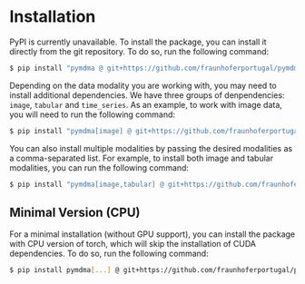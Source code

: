 # Installation

PyPI is currently unavailable. To install the package, you can install it directly from the git repository. To do so, run the following command:

```bash
$ pip install "pymdma @ git+https://github.com/fraunhoferportugal/pymdma.git"
```

<!-- It is recommended to install the package in a virtual environment. To install the package, run the following command:

```bash
$ pip install pymdma
``` -->

Depending on the data modality you are working with, you may need to install additional dependencies. We have three groups of denpendencies: `image`, `tabular` and `time_series`. As an example, to work with image data, you will need to run the following command:

```bash
$ pip install "pymdma[image] @ git+https://github.com/fraunhoferportugal/pymdma.git"
```

You can also install multiple modalities by passing the desired modalities as a comma-separated list. For example, to install both image and tabular modalities, you can run the following command:

```bash
$ pip install "pymdma[image,tabular] @ git+https://github.com/fraunhoferportugal/pymdma.git"
```

## Minimal Version (CPU)

For a minimal installation (without GPU support), you can install the package with CPU version of torch, which will skip the installation of CUDA dependencies. To do so, run the following command:

```bash
$ pip install pymdma[...] @ git+https://github.com/fraunhoferportugal/pymdma.git --find-url=https://download.pytorch.org/whl/cpu/torch_stable.html
```
